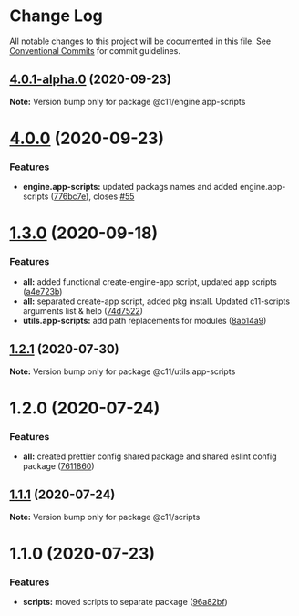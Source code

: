 # Change Log

All notable changes to this project will be documented in this file.
See [Conventional Commits](https://conventionalcommits.org) for commit guidelines.

## [4.0.1-alpha.0](https://github.com/code11/engine/compare/v4.0.0...v4.0.1-alpha.0) (2020-09-23)

**Note:** Version bump only for package @c11/engine.app-scripts





# [4.0.0](https://github.com/code11/engine/compare/v4.0.0-alpha.5...v4.0.0) (2020-09-23)


### Features

* **engine.app-scripts:** updated packags names and added engine.app-scripts ([776bc7e](https://github.com/code11/engine/commit/776bc7e2a4cfb82b5a4425d0bb6ddb82e579e5d3)), closes [#55](https://github.com/code11/engine/issues/55)





# [1.3.0](https://bitbucket.org/code11-com/front-end-standards/compare/@c11/utils.app-scripts@1.2.1...@c11/utils.app-scripts@1.3.0) (2020-09-18)


### Features

* **all:** added functional create-engine-app script, updated app scripts ([a4e723b](https://bitbucket.org/code11-com/front-end-standards/commits/a4e723b07800d7ce426d393f396ed8ffcf1b7bfa))
* **all:** separated create-app script, added pkg install. Updated c11-scripts arguments list & help ([74d7522](https://bitbucket.org/code11-com/front-end-standards/commits/74d7522c4ff5d0b33dabee73aae3a6b4a29430dd))
* **utils.app-scripts:** add path replacements for modules ([8ab14a9](https://bitbucket.org/code11-com/front-end-standards/commits/8ab14a9d4f684ac3935c2e23f8bdb7c286ddd68d))





## [1.2.1](https://bitbucket.org/code11-com/front-end-standards/compare/@c11/utils.app-scripts@1.2.0...@c11/utils.app-scripts@1.2.1) (2020-07-30)

**Note:** Version bump only for package @c11/utils.app-scripts





# 1.2.0 (2020-07-24)


### Features

* **all:** created prettier config shared package and shared eslint config package ([7611860](https://bitbucket.org/code11-com/front-end-standards/commits/76118604d50ecd25fc369e2ab688cf26db7dfc0c))





## [1.1.1](https://bitbucket.org/code11-com/front-end-standards/compare/@c11/scripts@1.1.0...@c11/scripts@1.1.1) (2020-07-24)

**Note:** Version bump only for package @c11/scripts





# 1.1.0 (2020-07-23)


### Features

* **scripts:** moved scripts to separate package ([96a82bf](https://bitbucket.org/code11-com/front-end-standards/commits/96a82bf7f42040e4da5438ebb5a41497aae9e02f))
